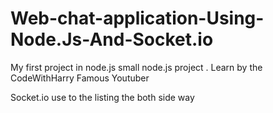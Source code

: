 # Web-chat-application-Using-Node.Js-And-Socket.io
My first project in node.js small node.js project . 
Learn by the CodeWithHarry Famous Youtuber 

Socket.io use to the listing the both side way
 
